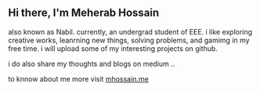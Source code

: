 ## Hi there, I'm Meherab Hossain

also known as Nabil. currently, an undergrad student of EEE. i like exploring creative works, leanrning new things, solving problems, and gamimg in my free time. i will upload some of my interesting projects on github.

i do also share my thoughts and blogs on medium ..

to knnow about me more visit <a href="meherabhossain.netlify.app">mhossain.me</a>


<!--
**meherabakanabil/meherabakanabil** is a ✨ _special_ ✨ repository because its `README.md` (this file) appears on your GitHub profile.

Here are some ideas to get you started:

- 🔭 I’m currently working on ...
- 🌱 I’m currently learning ...
- 👯 I’m looking to collaborate on ...
- 🤔 I’m looking for help with ...
- 💬 Ask me about ...
- 📫 How to reach me: ...
- 😄 Pronouns: ...
- ⚡ Fun fact: ...
-->
